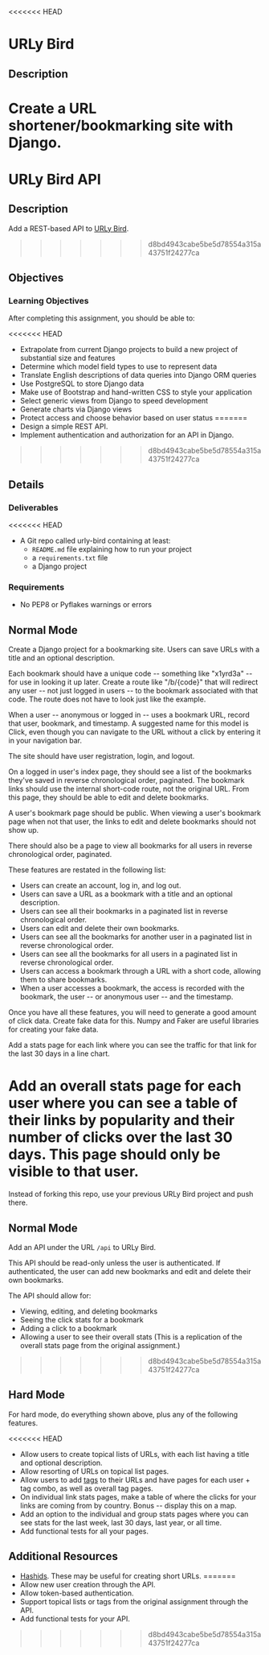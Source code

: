 <<<<<<< HEAD
# URLy Bird

## Description

Create a URL shortener/bookmarking site with Django.
=======
# URLy Bird API

## Description

Add a REST-based API to [URLy Bird](https://github.com/tiyd-python-2015-05/urly-bird).
>>>>>>> d8bd4943cabe5be5d78554a315a43751f24277ca

## Objectives

### Learning Objectives

After completing this assignment, you should be able to:

<<<<<<< HEAD
* Extrapolate from current Django projects to build a new project of substantial size and features
* Determine which model field types to use to represent data
* Translate English descriptions of data queries into Django ORM queries
* Use PostgreSQL to store Django data
* Make use of Bootstrap and hand-written CSS to style your application
* Select generic views from Django to speed development
* Generate charts via Django views
* Protect access and choose behavior based on user status
=======
* Design a simple REST API.
* Implement authentication and authorization for an API in Django.
>>>>>>> d8bd4943cabe5be5d78554a315a43751f24277ca

## Details

### Deliverables

<<<<<<< HEAD
* A Git repo called urly-bird containing at least:
  * `README.md` file explaining how to run your project
  * a `requirements.txt` file
  * a Django project

### Requirements  

* No PEP8 or Pyflakes warnings or errors

## Normal Mode

Create a Django project for a bookmarking site. Users can save URLs with
a title and an optional description.

Each bookmark should have a unique code -- something like "x1yrd3a" -- for use
in looking it up later. Create a route like "/b/{code}" that will redirect any
user -- not just logged in users -- to the bookmark associated with that code.
The route does not have to look just like the example.

When a user -- anonymous or logged in -- uses a bookmark URL, record that user,
bookmark, and timestamp. A suggested name for this model is Click, even though
you can navigate to the URL without a click by entering it in your navigation
bar.

The site should have user registration, login, and logout.

On a logged in user's index page, they should see a list of the bookmarks
they've saved in reverse chronological order, paginated. The bookmark links
should use the internal short-code route, not the original URL. From this page,
they should be able to edit and delete bookmarks.

A user's bookmark page should be public. When viewing a user's bookmark page
when not that user, the links to edit and delete bookmarks should not show up.

There should also be a page to view all bookmarks for all users in reverse
chronological order, paginated.

These features are restated in the following list:

* Users can create an account, log in, and log out.
* Users can save a URL as a bookmark with a title and an optional description.
* Users can see all their bookmarks in a paginated list in reverse chronological order.
* Users can edit and delete their own bookmarks.
* Users can see all the bookmarks for another user in a paginated list in reverse chronological order.
* Users can see all the bookmarks for all users in a paginated list in reverse chronological order.
* Users can access a bookmark through a URL with a short code, allowing them to share bookmarks.
* When a user accesses a bookmark, the access is recorded with the bookmark, the user -- or anonymous user -- and the timestamp.

Once you have all these features, you will need to generate a good amount of
click data. Create fake data for this. Numpy and Faker are useful libraries for
creating your fake data.

Add a stats page for each link where you can see the traffic for that link for the last 30 days in a line chart.

Add an overall stats page for each user where you can see a table of their links by popularity and their number
of clicks over the last 30 days. This page should only be visible to that user.
=======
Instead of forking this repo, use your previous URLy Bird project and push there.

## Normal Mode

Add an API under the URL `/api` to URLy Bird.

This API should be read-only unless the user is authenticated. If authenticated,
the user can add new bookmarks and edit and delete their own bookmarks.

The API should allow for:

* Viewing, editing, and deleting bookmarks
* Seeing the click stats for a bookmark
* Adding a click to a bookmark
* Allowing a user to see their overall stats (This is a replication of the
  overall stats page from the original assignment.)
>>>>>>> d8bd4943cabe5be5d78554a315a43751f24277ca

## Hard Mode

For hard mode, do everything shown above, plus any of the following features.

<<<<<<< HEAD
* Allow users to create topical lists of URLs, with each list having a title and
optional description.
* Allow resorting of URLs on topical list pages.
* Allow users to add [tags](https://en.wikipedia.org/wiki/Tag_(metadata)) to their URLs and have pages for each user + tag combo, as well as overall tag pages.
* On individual link stats pages, make a table of where the clicks for your links are coming from by country. Bonus -- display this on a map.
* Add an option to the individual and group stats pages where you can see stats for the last week, last 30 days, last year, or all time.
* Add functional tests for all your pages.

## Additional Resources

* [Hashids](http://hashids.org/python/). These may be useful for creating short URLs.
=======
* Allow new user creation through the API.
* Allow token-based authentication.
* Support topical lists or tags from the original assignment through the API.
* Add functional tests for your API.
>>>>>>> d8bd4943cabe5be5d78554a315a43751f24277ca
